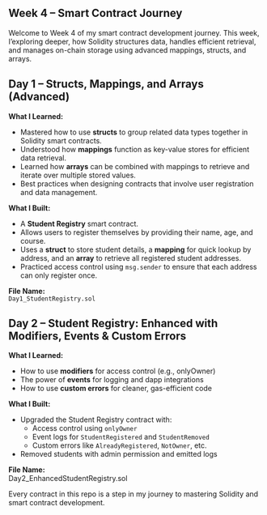 ## Week 4 – Smart Contract Journey 

Welcome to Week 4 of my smart contract development journey. 
This week, I’exploring deeper, how Solidity structures data, handles efficient retrieval, and manages on-chain storage using advanced mappings, structs, and arrays.


## Day 1 – Structs, Mappings, and Arrays (Advanced)

**What I Learned:**
- Mastered how to use **structs** to group related data types together in Solidity smart contracts.
- Understood how **mappings** function as key-value stores for efficient data retrieval.
- Learned how **arrays** can be combined with mappings to retrieve and iterate over multiple stored values.
- Best practices when designing contracts that involve user registration and data management.

**What I Built:**
- A **Student Registry** smart contract.
- Allows users to register themselves by providing their name, age, and course.
- Uses a **struct** to store student details, a **mapping** for quick lookup by address, and an **array** to retrieve all registered student addresses.
- Practiced access control using `msg.sender` to ensure that each address can only register once.

**File Name:**  
`Day1_StudentRegistry.sol`


## Day 2 – Student Registry: Enhanced with Modifiers, Events & Custom Errors

**What I Learned:**
- How to use **modifiers** for access control (e.g., onlyOwner)
- The power of **events** for logging and dapp integrations
- How to use **custom errors** for cleaner, gas-efficient code

**What I Built:**
- Upgraded the Student Registry contract with:
  - Access control using `onlyOwner`
  - Event logs for `StudentRegistered` and `StudentRemoved`
  - Custom errors like `AlreadyRegistered`, `NotOwner`, etc.
- Removed students with admin permission and emitted logs

**File Name:**  
Day2_EnhancedStudentRegistry.sol


Every contract in this repo is a step in my journey to mastering Solidity and smart contract development.
